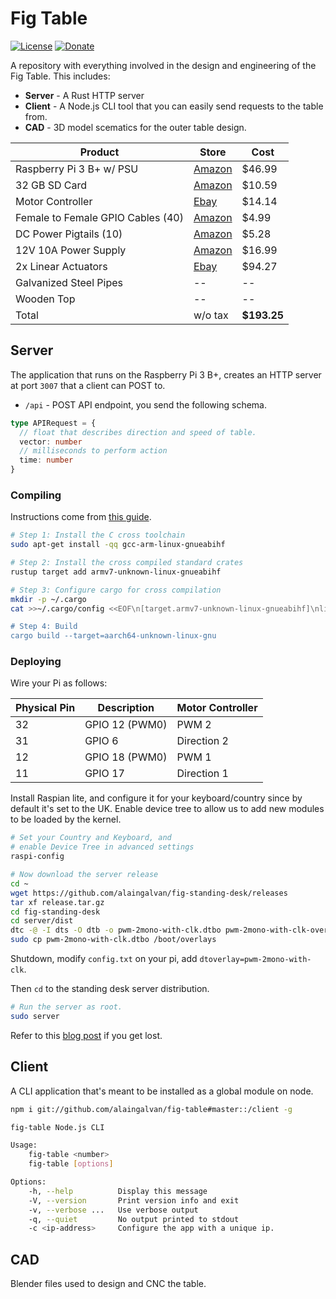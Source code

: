 # Fig Table

[![License][license-img]][license-url]
[![Donate][donate-img]][donate-url]

A repository with everything involved in the design and engineering of the Fig Table. This includes:

- **Server** - A Rust HTTP server 
- **Client** - A Node.js CLI tool that you can easily send requests to the table from.
- **CAD** - 3D model scematics for the outer table design.

| Product | Store | Cost |
|---------|-------|------|
| Raspberry Pi 3 B+ w/ PSU | [Amazon](https://www.amazon.com/gp/product/B01C6FFNY4/ref=oh_aui_search_detailpage?ie=UTF8&psc=1) | $46.99 |
| 32 GB SD Card | [Amazon](https://www.amazon.com/gp/product/B010Q57T02/ref=od_aui_detailpages00?ie=UTF8&psc=1) | $10.59 |
| Motor Controller | [Ebay](http://www.ebay.com/itm/262745386098?_trksid=p2060353.m2749.l2649&ssPageName=STRK%3AMEBIDX%3AIT) | $14.14 |
| Female to Female GPIO Cables (40) | [Amazon](https://www.amazon.com/gp/product/B00KOL5BCC/ref=oh_aui_detailpage_o09_s00?ie=UTF8&psc=1) | $4.99 |
| DC Power Pigtails (10) | [Amazon](https://www.amazon.com/gp/product/B00CUKHN0S/ref=oh_aui_detailpage_o00_s00?ie=UTF8&psc=1) | $5.28 |
| 12V 10A Power Supply | [Amazon](https://www.amazon.com/gp/product/B00Z9X4GLW/ref=oh_aui_detailpage_o00_s01?ie=UTF8&psc=1) | $16.99 |
| 2x Linear Actuators | [Ebay](http://www.ebay.com/itm/122042491329?_trksid=p2060353.m2749.l2649&ssPageName=STRK%3AMEBIDX%3AIT) | $94.27 |
| Galvanized Steel Pipes | -- | -- |
| Wooden Top | -- | -- |
| Total | w/o tax | **$193.25** | 

## Server

The application that runs on the Raspberry Pi 3 B+, creates an HTTP server at port `3007` that a client can POST to.

- `/api` - POST API endpoint, you send the following schema.

```ts
type APIRequest = {
  // float that describes direction and speed of table.
  vector: number
  // milliseconds to perform action
  time: number
}
```

### Compiling

Instructions come from [this guide](https://github.com/japaric/rust-cross).

```bash
# Step 1: Install the C cross toolchain
sudo apt-get install -qq gcc-arm-linux-gnueabihf

# Step 2: Install the cross compiled standard crates
rustup target add armv7-unknown-linux-gnueabihf

# Step 3: Configure cargo for cross compilation
mkdir -p ~/.cargo
cat >>~/.cargo/config <<EOF\n[target.armv7-unknown-linux-gnueabihf]\nlinker = "arm-linux-gnueabihf-gcc"EOF

# Step 4: Build
cargo build --target=aarch64-unknown-linux-gnu
```

### Deploying

Wire your Pi as follows:

| Physical Pin | Description | Motor Controller |
|----------|-------------|------------------|
| 32 | GPIO 12 (PWM0) | PWM 2 |
| 31 | GPIO 6 | Direction 2 |
| 12 | GPIO 18 (PWM0) | PWM 1 |
| 11 | GPIO 17 | Direction 1 |

Install Raspian lite, and configure it for your keyboard/country since by default it's set to the UK. Enable device tree to allow us to add new modules to be loaded by the kernel.

```bash
# Set your Country and Keyboard, and 
# enable Device Tree in advanced settings
raspi-config

# Now download the server release
cd ~
wget https://github.com/alaingalvan/fig-standing-desk/releases
tar xf release.tar.gz
cd fig-standing-desk
cd server/dist
dtc -@ -I dts -O dtb -o pwm-2mono-with-clk.dtbo pwm-2mono-with-clk-overlay.dts
sudo cp pwm-2mono-with-clk.dtbo /boot/overlays
```

Shutdown, modify `config.txt` on your pi, add `dtoverlay=pwm-2mono-with-clk`.

Then `cd` to the standing desk server distribution.

```bash
# Run the server as root.
sudo server
```
Refer to this [blog post](http://www.jumpnowtek.com/rpi/Using-the-Raspberry-Pi-Hardware-PWM-timers.html) if you get lost.

## Client

A CLI application that's meant to be installed as a global module on node. 

```bash
npm i git://github.com/alaingalvan/fig-table#master::/client -g
```

```bash
fig-table Node.js CLI

Usage:
    fig-table <number>
    fig-table [options]

Options:
    -h, --help          Display this message
    -V, --version       Print version info and exit
    -v, --verbose ...   Use verbose output
    -q, --quiet         No output printed to stdout
    -c <ip-address>     Configure the app with a unique ip.
```

## CAD

Blender files used to design and CNC the table.


[license-img]: http://img.shields.io/:license-mit-blue.svg?style=flat-square
[license-url]: https://opensource.org/licenses/MIT
[donate-img]: https://img.shields.io/badge/$-support-green.svg?style=flat-square
[donate-url]: https://www.paypal.me/alaingalvan/3